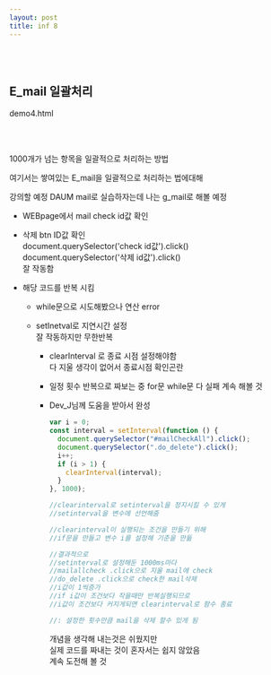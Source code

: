 ```yaml
---
layout: post
title: inf 8
---
```


<br><br>

## E_mail 일괄처리

demo4.html

<br><br>

1000개가 넘는 항목을 일괄적으로 처리하는 방법

여기서는 쌓여있는 E_mail을 일괄적으로 처리하는 법에대해

강의할 예정 DAUM mail로 실습하자는데 나는 g_mail로 해볼 예정

- WEBpage에서 mail check id값 확인
- 삭제 btn ID값 확인<br>
  document.querySelector('check id값').click()<br>
  document.querySelector('삭제 id값').click()<br>
  잘 작동함

- 해당 코드를 반복 시킴

  - while문으로 시도해봤으나 연산 error<br>
  - setInetval로 지연시간 설정<br>
    잘 작동하지만 무한반복

    - clearInterval 로 종료 시점 설정해야함<br>
      다 지울 생각이 없어서 종료시점 확인곤란
    - 일정 횟수 반복으로 짜보는 중
      for문 while문 다 실패 계속 해볼 것
    - Dev_J님께 도움을 받아서 완성

      ```javascript
      var i = 0;
      const interval = setInterval(function () {
        document.querySelector("#mailCheckAll").click();
        document.querySelector(".do_delete").click();
        i++;
        if (i > 1) {
          clearInterval(interval);
        }
      }, 1000);

      //clearinterval로 setinterval을 정지시킬 수 있게
      //setinterval을 변수에 선언해줌

      //clearinterval이 실행되는 조건을 만들기 위해
      //if문을 만들고 변수 i를 설정해 기준을 만듦

      //결과적으로
      //setinterval로 설정해둔 1000ms마다
      //mailallcheck .click으로 지울 mail에 check
      //do_delete .click으로 check한 mail삭제
      //i값이 1씩증가
      //if i값이 조건보다 작을때만 반복실행되므로
      //i값이 조건보다 커지게되면 clearinterval로 함수 종료

      //: 설정한 횟수만큼 mail을 삭제 할수 있게 됨
      ```

      개념을 생각해 내는것은 쉬웠지만 <br>
      실제 코드를 짜내는 것이 혼자서는 쉽지 않았음 <br>
      계속 도전해 볼 것
